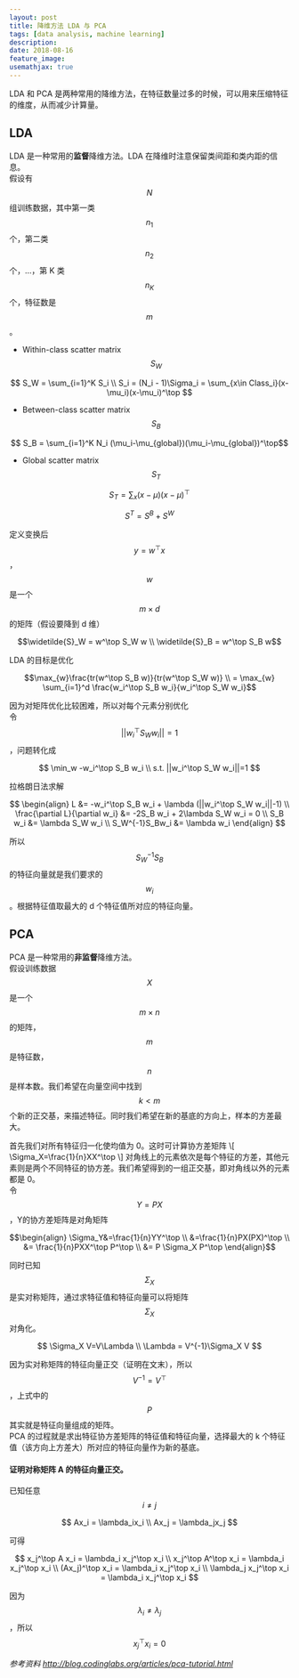 ```yaml
---
layout: post
title: 降维方法 LDA 与 PCA
tags: [data analysis, machine learning]
description: 
date: 2018-08-16
feature_image: 
usemathjax: true
---
```


LDA 和 PCA 是两种常用的降维方法，在特征数量过多的时候，可以用来压缩特征的维度，从而减少计算量。

<!--more-->

## LDA

LDA 是一种常用的**监督**降维方法。LDA 在降维时注意保留类间距和类内距的信息。  
假设有 $$N$$ 组训练数据，其中第一类 $$n_1$$ 个，第二类 $$n_2$$ 个，...，第 K 类 $$n_K$$ 个，特征数是 $$m$$。

- Within-class scatter matrix $$S_W$$

$$ S_W = \sum_{i=1}^K S_i \\
S_i = (N_i - 1)\Sigma_i = \sum_{x\in Class_i}(x-\mu_i)(x-\mu_i)^\top $$

- Between-class scatter matrix $$S_B$$

$$ S_B = \sum_{i=1}^K N_i (\mu_i-\mu_{global})(\mu_i-\mu_{global})^\top$$

- Global scatter matrix $$S_T$$

$$ S_T=\sum_x (x-\mu)(x-\mu)^\top $$

$$S^T = S^B+S^W $$

定义变换后 $$y=w^\top x$$，$$w$$ 是一个 $$m\times d$$ 的矩阵（假设要降到 d 维）

$$\widetilde{S}_W = w^\top S_W w \\
\widetilde{S}_B = w^\top S_B w$$

LDA 的目标是优化 

$$\max_{w}\frac{tr(w^\top S_B w)}{tr(w^\top S_W w)} \\
= \max_{w} \sum_{i=1}^d \frac{w_i^\top S_B w_i}{w_i^\top S_W w_i}$$  

因为对矩阵优化比较困难，所以对每个元素分别优化  
令 $$||w_i^\top S_W w_i||=1$$，问题转化成

$$
\min_w -w_i^\top S_B w_i \\
s.t. ||w_i^\top S_W w_i||=1
$$

拉格朗日法求解

$$
\begin{align}
L &=  -w_i^\top S_B w_i + \lambda (||w_i^\top S_W w_i||-1) \\
\frac{\partial L}{\partial w_i} &= -2S_B w_i + 2\lambda S_W w_i = 0 \\
S_B w_i &= \lambda S_W w_i \\
S_W^{-1}S_Bw_i &= \lambda w_i
\end{align}
$$

所以 $$S_W^{-1}S_B$$ 的特征向量就是我们要求的 $$w_i$$。根据特征值取最大的 d 个特征值所对应的特征向量。

## PCA

PCA 是一种常用的**非监督**降维方法。  
假设训练数据 $$X$$ 是一个 $$m \times n$$ 的矩阵，$$m$$ 是特征数， $$n$$ 是样本数。我们希望在向量空间中找到 $$k<m$$ 个新的正交基，来描述特征。同时我们希望在新的基底的方向上，样本的方差最大。

首先我们对所有特征归一化使均值为 0。这时可计算协方差矩阵
\\[
\Sigma_X=\frac{1}{n}XX^\top
\\]
对角线上的元素依次是每个特征的方差，其他元素则是两个不同特征的协方差。我们希望得到的一组正交基，即对角线以外的元素都是 0。  
令 $$Y=PX$$，Y的协方差矩阵是对角矩阵

$$\begin{align}
\Sigma_Y&=\frac{1}{n}YY^\top \\
&=\frac{1}{n}PX(PX)^\top \\
&= \frac{1}{n}PXX^\top P^\top \\
&= P \Sigma_X P^\top
\end{align}$$

同时已知$$\Sigma_X$$ 是实对称矩阵，通过求特征值和特征向量可以将矩阵 $$\Sigma_X$$ 对角化。

$$
\Sigma_X V=V\Lambda  \\
\Lambda = V^{-1}\Sigma_X V
$$

因为实对称矩阵的特征向量正交（证明在文末），所以 $$V^{-1}=V^\top$$，上式中的 $$P$$ 其实就是特征向量组成的矩阵。  
PCA 的过程就是求出特征协方差矩阵的特征值和特征向量，选择最大的 k 个特征值（该方向上方差大）所对应的特征向量作为新的基底。

#### 证明对称矩阵 A 的特征向量正交。  

已知任意 $$i \neq j$$

$$
Ax_i = \lambda_ix_i \\
Ax_j = \lambda_jx_j
$$

可得

$$
x_j^\top A x_i = \lambda_i x_j^\top x_i \\
x_j^\top A^\top x_i = \lambda_i x_j^\top x_i \\
(Ax_j)^\top x_i = \lambda_i x_j^\top x_i \\
\lambda_j x_j^\top x_i = \lambda_i x_j^\top x_i
$$

因为 $$\lambda_i \neq \lambda_j$$，所以$$x_j^\top x_i = 0 $$

*参考资料 http://blog.codinglabs.org/articles/pca-tutorial.html*

